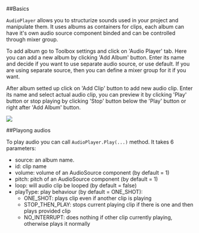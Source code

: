 ##Basics

`AudioPlayer` allows you to structurize sounds used in your project and manipulate them. It uses albums as containers for clips, each album can have it's own audio source component binded and can be controlled through mixer group.

To add album go to Toolbox settings and click on 'Audio Player' tab. Here you can add a new album by clicking 'Add Album' button. Enter its name and decide if you want to use separate audio source, or use default. If you are using separate source, then you can define a mixer group for it if you want.

After album setted up click on 'Add Clip' button to add new audio clip. Enter its name and select actual audio clip, you can preview it by clicking 'Play' button or stop playing by clicking 'Stop' button below the 'Play' button or right after 'Add Album' button.

<img src="album_filled.png">

##Playong audios

To play audio you can call `AudioPlayer.Play(...)` method. It takes 6 parameters:

- source: an album name.
- id: clip name
- volume: volume of an AudioSource component (by default = 1)
- pitch: pitch of an AudioSource component (by default = 1)
- loop: will audio clip be looped (by default = false)
- playType: play behaviour (by default = ONE_SHOT):
	- ONE_SHOT: plays clip even if another clip is playing
	- STOP_THEN_PLAY: stops current playing clip if there is one and then plays provided clip
	- NO_INTERRUPT: does nothing if other clip currently playing, otherwise plays it normally